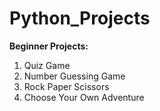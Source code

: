 # Python_Projects

**Beginner Projects:**
1) Quiz Game
2) Number Guessing Game
3) Rock Paper Scissors
4) Choose Your Own Adventure
